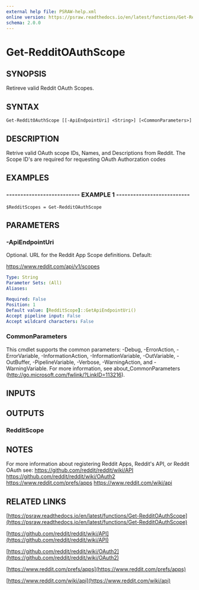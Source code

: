 ```yaml
---
external help file: PSRAW-help.xml
online version: https://psraw.readthedocs.io/en/latest/functions/Get-RedditOAuthScope
schema: 2.0.0
---
```


# Get-RedditOAuthScope

## SYNOPSIS
Retireve valid Reddit OAuth Scopes.

## SYNTAX

```
Get-RedditOAuthScope [[-ApiEndpointUri] <String>] [<CommonParameters>]
```

## DESCRIPTION
Retrive valid OAuth scope IDs, Names, and Descriptions from Reddit.
The Scope ID's
are required for requesting OAuth Authorzation codes

## EXAMPLES

### -------------------------- EXAMPLE 1 --------------------------
```
$RedditScopes = Get-RedditOAuthScope
```

## PARAMETERS

### -ApiEndpointUri
Optional.
URL for the Reddit App Scope definitions.
Default:

https://www.reddit.com/api/v1/scopes

```yaml
Type: String
Parameter Sets: (All)
Aliases: 

Required: False
Position: 1
Default value: [RedditScope]::GetApiEndpointUri()
Accept pipeline input: False
Accept wildcard characters: False
```

### CommonParameters
This cmdlet supports the common parameters: -Debug, -ErrorAction, -ErrorVariable, -InformationAction, -InformationVariable, -OutVariable, -OutBuffer, -PipelineVariable, -Verbose, -WarningAction, and -WarningVariable. For more information, see about_CommonParameters (http://go.microsoft.com/fwlink/?LinkID=113216).

## INPUTS

## OUTPUTS

### RedditScope

## NOTES
For more information about registering Reddit Apps, Reddit's API, or Reddit OAuth see:
    https://github.com/reddit/reddit/wiki/API
    https://github.com/reddit/reddit/wiki/OAuth2
    https://www.reddit.com/prefs/apps
    https://www.reddit.com/wiki/api

## RELATED LINKS

[https://psraw.readthedocs.io/en/latest/functions/Get-RedditOAuthScope](https://psraw.readthedocs.io/en/latest/functions/Get-RedditOAuthScope)

[https://github.com/reddit/reddit/wiki/API](https://github.com/reddit/reddit/wiki/API)

[https://github.com/reddit/reddit/wiki/OAuth2](https://github.com/reddit/reddit/wiki/OAuth2)

[https://www.reddit.com/prefs/apps](https://www.reddit.com/prefs/apps)

[https://www.reddit.com/wiki/api](https://www.reddit.com/wiki/api)

